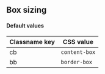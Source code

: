 ## Box sizing


<!-- <values.boxSizing> -->
#### Default values
|Classname key|CSS value        |
|-------------|-----------------|
|cb           |```content-box```|
|bb           |```border-box``` |

<!-- </values.boxSizing> -->


<!-- <variants.boxSizing> -->

<!-- </variants.boxSizing> -->
